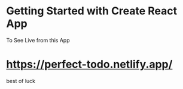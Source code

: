 # Getting Started with Create React App

To See Live from this App
# https://perfect-todo.netlify.app/
best of luck
